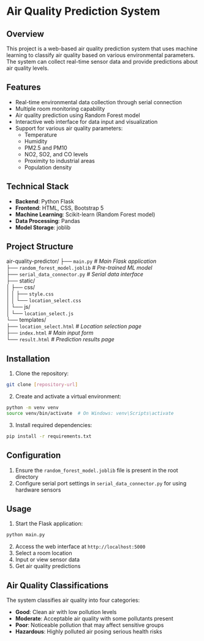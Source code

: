 ﻿# Air Quality Prediction System

## Overview
This project is a web-based air quality prediction system that uses machine learning to classify air quality based on various environmental parameters. The system can collect real-time sensor data and provide predictions about air quality levels.

## Features
- Real-time environmental data collection through serial connection
- Multiple room monitoring capability
- Air quality prediction using Random Forest model
- Interactive web interface for data input and visualization
- Support for various air quality parameters:
  - Temperature
  - Humidity
  - PM2.5 and PM10
  - NO2, SO2, and CO levels
  - Proximity to industrial areas
  - Population density

## Technical Stack
- **Backend**: Python Flask
- **Frontend**: HTML, CSS, Bootstrap 5
- **Machine Learning**: Scikit-learn (Random Forest model)
- **Data Processing**: Pandas
- **Model Storage**: joblib

## Project Structure
air-quality-predictor/
├── `main.py` *# Main Flask application*  
├── `random_forest_model.joblib` *# Pre-trained ML model*  
├── `serial_data_connector.py` *# Serial data interface*  
├── static/  
│   ├── css/  
│   │   ├── `style.css`  
│   │   └── `location_select.css`  
│   └── js/  
│       └── `location_select.js`  
└── templates/  
    ├── `location_select.html` *# Location selection page*  
    ├── `index.html` *# Main input form*  
    └── `result.html` *# Prediction results page*  

## Installation

1. Clone the repository:
```bash
git clone [repository-url]
```

2. Create and activate a virtual environment:
```bash
python -m venv venv
source venv/bin/activate  # On Windows: venv\Scripts\activate
```

3. Install required dependencies:
```bash
pip install -r requirements.txt
```

## Configuration

1. Ensure the `random_forest_model.joblib` file is present in the root directory
2. Configure serial port settings in `serial_data_connector.py` for using hardware sensors

## Usage

1. Start the Flask application:
```bash
python main.py
```

2. Access the web interface at `http://localhost:5000`
3. Select a room location
4. Input or view sensor data
5. Get air quality predictions

## Air Quality Classifications

The system classifies air quality into four categories:
- **Good**: Clean air with low pollution levels
- **Moderate**: Acceptable air quality with some pollutants present
- **Poor**: Noticeable pollution that may affect sensitive groups
- **Hazardous**: Highly polluted air posing serious health risks


